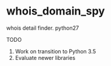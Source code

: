 # whois_domain_spy
whois detail finder.
python27

TODO
1. Work on transition to Python 3.5
2. Evaluate newer libraries
